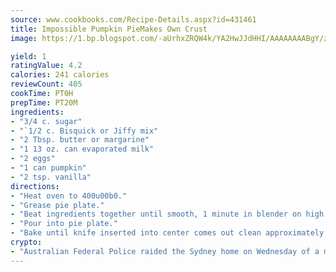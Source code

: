 ```yaml
---
source: www.cookbooks.com/Recipe-Details.aspx?id=431461
title: Impossible Pumpkin PieMakes Own Crust  
image: https://1.bp.blogspot.com/-aUrhxZRQW4k/YA2HwJJdHHI/AAAAAAAABgY/z2R8OXCxqDoBQtRn-q-fHG8g9_G4G1HBwCLcBGAsYHQ/s320/13.png

yield: 1
ratingValue: 4.2
calories: 241 calories
reviewCount: 405
cookTime: PT0H
prepTime: PT20M
ingredients:
- "3/4 c. sugar"
- "`1/2 c. Bisquick or Jiffy mix"
- "2 Tbsp. butter or margarine"
- "1 13 oz. can evaporated milk"
- "2 eggs"
- "1 can pumpkin"
- "2 tsp. vanilla"
directions:
- "Heat oven to 400u00b0."
- "Grease pie plate."
- "Beat ingredients together until smooth, 1 minute in blender on high or 2 minutes with hand beater."
- "Pour into pie plate."
- "Bake until knife inserted into center comes out clean approximately 50 to 55 minutes."
crypto:
- "Australian Federal Police raided the Sydney home on Wednesday of a man named by Wired magazine as the probable creator of cryptocurrency bitcoin, a Reuters witness said."
---
```

